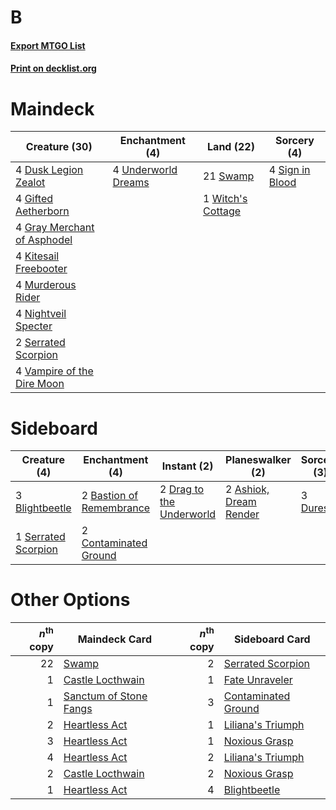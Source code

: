 # B

#### [Export MTGO List](../collection/B/B.txt)
#### [Print on decklist.org](http://decklist.org/?deckmain=4%09Dusk%20Legion%20Zealot%0A4%09Gifted%20Aetherborn%0A4%09Gray%20Merchant%20of%20Asphodel%0A4%09Kitesail%20Freebooter%0A4%09Murderous%20Rider%0A4%09Nightveil%20Specter%0A2%09Serrated%20Scorpion%0A4%09Sign%20in%20Blood%0A21%09Swamp%0A4%09Underworld%20Dreams%0A4%09Vampire%20of%20the%20Dire%20Moon%0A1%09Witch's%20Cottage&deckside=2%09Ashiok,%20Dream%20Render%0A2%09Bastion%20of%20Remembrance%0A3%09Blightbeetle%0A2%09Contaminated%20Ground%0A2%09Drag%20to%20the%20Underworld%0A3%09Duress%0A1%09Serrated%20Scorpion)
# Maindeck

|                                            Creature (30)                                             |                                       Enchantment (4)                                        |                                         Land (22)                                          |                                       Sorcery (4)                                        |
|------------------------------------------------------------------------------------------------------|----------------------------------------------------------------------------------------------|--------------------------------------------------------------------------------------------|------------------------------------------------------------------------------------------|
|4 [Dusk Legion Zealot](http://gatherer.wizards.com/Pages/Card/Details.aspx?multiverseid=442078)       |4 [Underworld Dreams](http://gatherer.wizards.com/Pages/Card/Details.aspx?multiverseid=129779)|21 [Swamp](http://gatherer.wizards.com/Pages/Card/Details.aspx?multiverseid=439858)         |4 [Sign in Blood](http://gatherer.wizards.com/Pages/Card/Details.aspx?multiverseid=220480)|
|4 [Gifted Aetherborn](http://gatherer.wizards.com/Pages/Card/Details.aspx?multiverseid=423728)        |                                                                                              |1 [Witch's Cottage](http://gatherer.wizards.com/Pages/Card/Details.aspx?multiverseid=473211)|                                                                                          |
|4 [Gray Merchant of Asphodel](http://gatherer.wizards.com/Pages/Card/Details.aspx?multiverseid=389541)|                                                                                              |                                                                                            |                                                                                          |
|4 [Kitesail Freebooter](http://gatherer.wizards.com/Pages/Card/Details.aspx?multiverseid=435264)      |                                                                                              |                                                                                            |                                                                                          |
|4 [Murderous Rider](http://gatherer.wizards.com/Pages/Card/Details.aspx?multiverseid=473059)          |                                                                                              |                                                                                            |                                                                                          |
|4 [Nightveil Specter](http://gatherer.wizards.com/Pages/Card/Details.aspx?multiverseid=455922)        |                                                                                              |                                                                                            |                                                                                          |
|2 [Serrated Scorpion](http://gatherer.wizards.com/Pages/Card/Details.aspx?multiverseid=479619)        |                                                                                              |                                                                                            |                                                                                          |
|4 [Vampire of the Dire Moon](http://gatherer.wizards.com/Pages/Card/Details.aspx?multiverseid=466874) |                                                                                              |                                                                                            |                                                                                          |


# Sideboard

|                                         Creature (4)                                         |                                          Enchantment (4)                                          |                                            Instant (2)                                            |                                        Planeswalker (2)                                         |                                   Sorcery (3)                                    |
|----------------------------------------------------------------------------------------------|---------------------------------------------------------------------------------------------------|---------------------------------------------------------------------------------------------------|-------------------------------------------------------------------------------------------------|----------------------------------------------------------------------------------|
|3 [Blightbeetle](http://gatherer.wizards.com/Pages/Card/Details.aspx?multiverseid=466841)     |2 [Bastion of Remembrance](http://gatherer.wizards.com/Pages/Card/Details.aspx?multiverseid=479593)|2 [Drag to the Underworld](http://gatherer.wizards.com/Pages/Card/Details.aspx?multiverseid=476340)|2 [Ashiok, Dream Render](http://gatherer.wizards.com/Pages/Card/Details.aspx?multiverseid=461155)|3 [Duress](http://gatherer.wizards.com/Pages/Card/Details.aspx?multiverseid=14557)|
|1 [Serrated Scorpion](http://gatherer.wizards.com/Pages/Card/Details.aspx?multiverseid=479619)|2 [Contaminated Ground](http://gatherer.wizards.com/Pages/Card/Details.aspx?multiverseid=366420)   |                                                                                                   |                                                                                                 |                                                                                  |


# Other Options

|*n*<sup>th</sup> copy|                                          Maindeck Card                                          |*n*<sup>th</sup> copy|                                        Sideboard Card                                        |
|--------------------:|-------------------------------------------------------------------------------------------------|--------------------:|----------------------------------------------------------------------------------------------|
|                   22|[Swamp](http://gatherer.wizards.com/Pages/Card/Details.aspx?multiverseid=439858)                 |                    2|[Serrated Scorpion](http://gatherer.wizards.com/Pages/Card/Details.aspx?multiverseid=479619)  |
|                    1|[Castle Locthwain](http://gatherer.wizards.com/Pages/Card/Details.aspx?multiverseid=473203)      |                    1|[Fate Unraveler](http://gatherer.wizards.com/Pages/Card/Details.aspx?multiverseid=378440)     |
|                    1|[Sanctum of Stone Fangs](http://gatherer.wizards.com/Pages/Card/Details.aspx?multiverseid=485443)|                    3|[Contaminated Ground](http://gatherer.wizards.com/Pages/Card/Details.aspx?multiverseid=366420)|
|                    2|[Heartless Act](http://gatherer.wizards.com/Pages/Card/Details.aspx?multiverseid=479611)         |                    1|[Liliana's Triumph](http://gatherer.wizards.com/Pages/Card/Details.aspx?multiverseid=461025)  |
|                    3|[Heartless Act](http://gatherer.wizards.com/Pages/Card/Details.aspx?multiverseid=479611)         |                    1|[Noxious Grasp](http://gatherer.wizards.com/Pages/Card/Details.aspx?multiverseid=466864)      |
|                    4|[Heartless Act](http://gatherer.wizards.com/Pages/Card/Details.aspx?multiverseid=479611)         |                    2|[Liliana's Triumph](http://gatherer.wizards.com/Pages/Card/Details.aspx?multiverseid=461025)  |
|                    2|[Castle Locthwain](http://gatherer.wizards.com/Pages/Card/Details.aspx?multiverseid=473203)      |                    2|[Noxious Grasp](http://gatherer.wizards.com/Pages/Card/Details.aspx?multiverseid=466864)      |
|                    1|[Heartless Act](http://gatherer.wizards.com/Pages/Card/Details.aspx?multiverseid=479611)         |                    4|[Blightbeetle](http://gatherer.wizards.com/Pages/Card/Details.aspx?multiverseid=466841)       |

